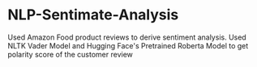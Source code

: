 # NLP-Sentimate-Analysis
Used Amazon Food product reviews to derive sentiment analysis. Used NLTK Vader Model and Hugging Face's Pretrained Roberta Model to get polarity score of the customer review
